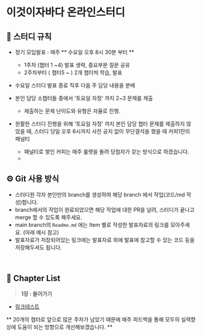# 이것이자바다 온라인스터디

## 👀 스터디 규칙
- 정기 모임발표 : 매주 ** 수요일 오후 8시 30분 부터 **
   - 1주차 (챕터 1 ~4) 발표 생략, 중요부분 질문 공유
   - 2주차부터 ( 챕터5 ~ ) 2개 챕터씩 학습, 발표
   
- 수요일 스터디 발표 종료 직후 다음 주 담당 내용을 분배
- 본인 담당 소챕터들 중에서 '토요일 자정' 까지 2~3 문제를 제출
   - 제출하는 문제 난이도와 유형은 자율로 진행.
- 원활한 스터디 진행을 위해 '토요일 자정' 까지 본인 담당 챕터 문제를 제출하지 않았을 때, 스터디 당일 오후 6시까지 사전 공지 없이 무단결석을 했을 때 커피1잔의 패널티
   - 패널티로 쌓인 커피는 매주 룰렛을 돌려 당첨자가 갖는 방식으로 하겠습니다.
   -    
   
## ⚙ Git 사용 방식
- 스터디원 각자 본인만의 branch를 생성하여 해당 branch 에서 작업(코드/md 작성)합니다.
- branch에서의 작업이 완료되었으면 해당 작업에 대한 PR을 날려, 스터디가 끝나고 merge 할 수 있도록 해주세요.
- main branch의 `Readme.md` 에는 Item 별로 작성한 발표자료의 링크를 모아주세요. (아래 예시 참고)
- 발표자료가 저장되어있는 링크에는 발표자료 외에 발표에 참고할 수 있는 코드 등을 저장해두셔도 됩니다.
<br>

## 🔖 Chapter List

> **1장 : 들어가기** <br>
- [링크테스트](https://github.com/poonghyeok/This-is-java-online-study/blob/main/src/chpater01/poonghyeok/ch1_poonghyeok.md)

** 20개의 챕터로 앞으로 많은 주차가 남았기 때문에 매주 피드백을 통해 모두의 실력향상에 도움이 되는 방향으로 개선해보겠습니다. **
